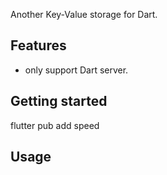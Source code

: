 Another Key-Value storage for Dart.

## Features

- only support Dart server.

## Getting started

flutter pub add speed

## Usage

